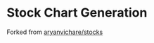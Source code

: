# Stock Chart Generation

Forked from [aryanvichare/stocks](https://github.com/aryanvichare/stocks)

